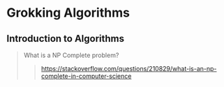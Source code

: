 # Grokking Algorithms

## Introduction to Algorithms

> What is a NP Complete problem?
>>  https://stackoverflow.com/questions/210829/what-is-an-np-complete-in-computer-science
